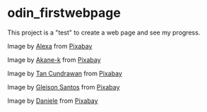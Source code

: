# odin_firstwebpage
This project is a "test" to create a web page and see my progress.

Image by <a href="https://pixabay.com/users/alexas_fotos-686414/?utm_source=link-attribution&utm_medium=referral&utm_campaign=image&utm_content=1906187">Alexa</a> from <a href="https://pixabay.com//?utm_source=link-attribution&utm_medium=referral&utm_campaign=image&utm_content=1906187">Pixabay</a>

Image by <a href="https://pixabay.com/users/akane-k-8075952/?utm_source=link-attribution&utm_medium=referral&utm_campaign=image&utm_content=3336882">Akane-k</a> from <a href="https://pixabay.com//?utm_source=link-attribution&utm_medium=referral&utm_campaign=image&utm_content=3336882">Pixabay</a>

Image by <a href="https://pixabay.com/users/vigtor-5844676/?utm_source=link-attribution&utm_medium=referral&utm_campaign=image&utm_content=5661078">Tan Cundrawan</a> from <a href="https://pixabay.com//?utm_source=link-attribution&utm_medium=referral&utm_campaign=image&utm_content=5661078">Pixabay</a>

Image by <a href="https://pixabay.com/users/caixopolis-16723812/?utm_source=link-attribution&utm_medium=referral&utm_campaign=image&utm_content=5216811">Gleison Santos</a> from <a href="https://pixabay.com//?utm_source=link-attribution&utm_medium=referral&utm_campaign=image&utm_content=5216811">Pixabay</a>

Image by <a href="https://pixabay.com/users/danielefalamesca-11953538/?utm_source=link-attribution&utm_medium=referral&utm_campaign=image&utm_content=7967120">Daniele</a> from <a href="https://pixabay.com//?utm_source=link-attribution&utm_medium=referral&utm_campaign=image&utm_content=7967120">Pixabay</a>